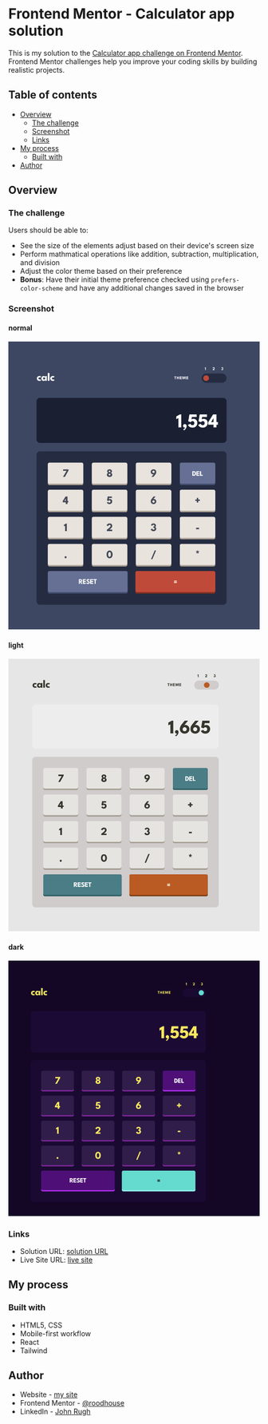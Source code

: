 # Frontend Mentor - Calculator app solution

This is my solution to the [Calculator app challenge on Frontend Mentor](https://www.frontendmentor.io/challenges/calculator-app-9lteq5N29). Frontend Mentor challenges help you improve your coding skills by building realistic projects. 

## Table of contents

- [Overview](#overview)
  - [The challenge](#the-challenge)
  - [Screenshot](#screenshot)
  - [Links](#links)
- [My process](#my-process)
  - [Built with](#built-with)
- [Author](#author)


## Overview

### The challenge

Users should be able to:

- See the size of the elements adjust based on their device's screen size
- Perform mathmatical operations like addition, subtraction, multiplication, and division
- Adjust the color theme based on their preference
- **Bonus**: Have their initial theme preference checked using `prefers-color-scheme` and have any additional changes saved in the browser

### Screenshot

#### normal

![](./src//images/normal.png)

#### light

![](./src//images/light.png)

#### dark

![](./src//images/dark.png)

### Links

- Solution URL: [solution URL](https://github.com/roodhouse/frontend-mentor-calculator)
- Live Site URL: [live site](https://calc.rugh.us)

## My process

### Built with

- HTML5, CSS
- Mobile-first workflow
- React
- Tailwind

## Author

- Website - [my site](https://rugh.us)
- Frontend Mentor - [@roodhouse](https://www.frontendmentor.io/profile/roodhouse)
- LinkedIn - [John Rugh](https://www.linkedin.com/in/john-m-rugh/)